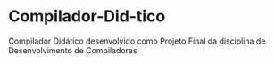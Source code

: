 # Compilador-Did-tico
Compilador Didático desenvolvido como Projeto Final da disciplina de Desenvolvimento de Compiladores
